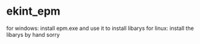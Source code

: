 # ekint_epm
for windows: install epm.exe and use it to install libarys
for linux: install the libarys by hand sorry
